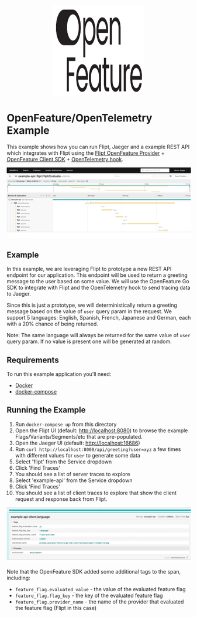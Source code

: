 <p align="center">
    <img src="../../logos/openfeature.svg" alt="OpenFeature" width=250 height=250 />
</p>

# OpenFeature/OpenTelemetry Example

This example shows how you can run Flipt, Jaeger and a example REST API which integrates with Flipt using the [Flipt OpenFeature Provider](https://github.com/flipt-io/flipt-openfeature-provider-go) + [OpenFeature Client SDK](https://github.com/open-feature/go-sdk) + [OpenTelemetry hook](https://github.com/open-feature/go-sdk-contrib/tree/main/hooks/open-telemetry).

!['Jaeger Example'](./jaeger.jpg)

## Example

In this example, we are leveraging Flipt to prototype a new REST API endpoint for our application. This endpoint will be used to return a greeting message to the user based on some value. We will use the OpenFeature Go SDK to integrate with Flipt and the OpenTelemetry hook to send tracing data to Jaeger.

Since this is just a prototype, we will deterministically return a greeting message based on the value of `user` query param in the request. We support 5 languages: English, Spanish, French, Japanese and German, each with a 20% chance of being returned.

Note: The same language will always be returned for the same value of `user` query param. If no value is present one will be generated at random.

## Requirements

To run this example application you'll need:

* [Docker](https://docs.docker.com/install/)
* [docker-compose](https://docs.docker.com/compose/install/)

## Running the Example

1. Run `docker-compose up` from this directory
1. Open the Flipt UI (default: [http://localhost:8080](http://localhost:8080)) to browse the example Flags/Variants/Segments/etc that are pre-populated.
1. Open the Jaeger UI (default: [http://localhost:16686](http://localhost:16686))
1. Run `curl http://localhost:8000/api/greeting?user=xyz` a few times with different values for `user` to generate some data
1. Select 'flipt' from the Service dropdown
1. Click 'Find Traces'
1. You should see a list of server traces to explore
1. Select 'example-api' from the Service dropdown
1. Click 'Find Traces'
1. You should see a list of client traces to explore that show the client request and response back from Flipt.

!['Jaeger OpenFeature/OTEL Example'](./jaeger-openfeature-otel.jpg)

Note that the OpenFeature SDK added some additional tags to the span, including:

* `feature_flag.evaluated_value` - the value of the evaluated feature flag
* `feature_flag.flag_key` - the key of the evaluated feature flag
* `feature_flag.provider_name` - the name of the provider that evaluated the feature flag (Flipt in this case)
